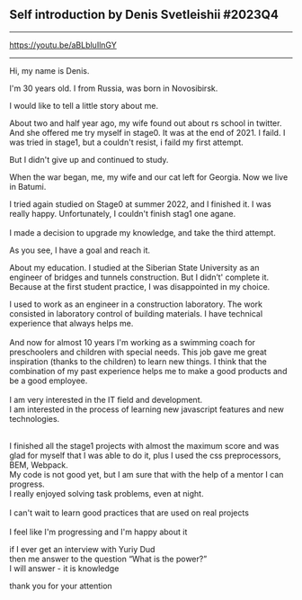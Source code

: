 ## Self introduction by Denis Svetleishii #2023Q4

---

https://youtu.be/aBLbluIlnGY

---

Hi, my name is Denis.

I'm 30 years old. I from Russia, was born in Novosibirsk.

I would like to tell a little story about me.

About two and half year ago, my wife found out about rs school in twitter. And she offered me try myself in stage0. It was at the end of 2021. I faild. I was tried in stage1, but a couldn't resist, i faild my first attempt.

But I didn't give up and continued to study.

When the war began, me, my wife and our cat left for Georgia. Now we live in Batumi.

I tried again studied on Stage0 at summer 2022, and I finished it. I was really happy. Unfortunately, I couldn't finish stag1 one agane.  
<br/>I made a decision to upgrade my knowledge, and take the third attempt.

As you see, I have a goal and reach it.

About my education. I studied at the Siberian State University as an engineer of bridges and tunnels construction. But I didn’t' complete it. Because at the first student practice, I was disappointed in my choice.

I used to work as an engineer in a construction laboratory. The work consisted in laboratory control of building materials. I have technical experience that always helps me.  
<br/>And now for almost 10 years I'm working as a swimming coach for preschoolers and children with special needs. This job gave me great inspiration (thanks to the children) to learn new things. I think that the combination of my past experience helps me to make a good products and be a good employee.  
<br/>I am very interested in the IT field and development.  
I am interested in the process of learning new javascript features and new technologies.  
<br/>

I finished all the stage1 projects with almost the maximum score and was glad for myself that I was able to do it, plus I used the css preprocessors, BEM, Webpack.  
My code is not good yet, but I am sure that with the help of a mentor I can progress.  
I really enjoyed solving task problems, even at night.  
<br/>I can't wait to learn good practices that are used on real projects  
<br/>I feel like I'm progressing and I'm happy about it

if I ever get an interview with Yuriy Dud  
then me answer to the question “What is the power?”  
I will answer - it is knowledge

thank you for your attention  
<br/>

